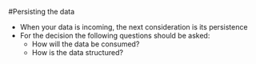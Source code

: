 #Persisting the data
* When your data is incoming, the next consideration is its persistence
* For the decision the following questions should be asked:
    * How will the data be consumed?
    * How is the data structured?
